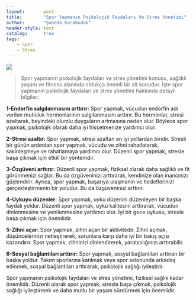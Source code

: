 ```yaml
---
layout:       post
title:        "Spor Yapmanın Psikolojik Faydaları Ve Stres Yönetimi"
author:       "Şuheda Karabudak"
header-style: text
catalog:      true
tags:
    - Spor
    - Stres
---
```


![](https://i.pinimg.com/236x/9b/dd/2e/9bdd2e8e79d7e6cc99feafc722bb83f5.jpg)

> Spor yapmanın psikolojik faydaları ve stres yönetimi konusu, sağlıklı yaşam ve fitness alanında oldukça önemli bir alt konudur. İşte spor yapmanın psikolojik faydaları ve stres yönetimi hakkında detaylı bilgiler:

**1-Endorfin salgılanmasını arttırır:** Spor yapmak, vücudun endorfin adı verilen mutluluk hormonlarının salgılanmasını arttırır. Bu hormonlar, stresi azaltarak, beyindeki olumlu duyguların artmasına neden olur. Böylece spor yapmak, psikolojik olarak daha iyi hissetmenize yardımcı olur.

**2-Stresi azaltır:** Spor yapmak, stresi azaltan en iyi yollardan biridir. Stresli bir günün ardından spor yapmak, vücudu ve zihni rahatlatarak, sakinleşmeye ve rahatlamaya yardımcı olur. Düzenli spor yapmak, stresle başa çıkmak için etkili bir yöntemdir.

**3-Özgüveni arttırır:** Düzenli spor yapmak, fiziksel olarak daha sağlıklı ve fit görünmenizi sağlar. Bu da özgüveninizi arttırarak, kendinize olan inancınızı güçlendirir. Ayrıca, spor yapmak, başarıya ulaşmanın ve hedeflerinizi gerçekleştirmenin bir yoludur. Bu da özgüveninizi arttırır.

**4-Uykuyu düzenler:** Spor yapmak, uyku düzenini düzenleyen bir başka faydalı yoldur. Düzenli spor yapmak, uyku kalitesini arttırarak, vücudun dinlenmesine ve yenilenmesine yardımcı olur. İyi bir gece uykusu, stresle başa çıkmak için önemlidir.

**5-Zihni açar:** Spor yapmak, zihni açan bir aktivitedir. Zihni açmak, düşüncelerinizi netleştirerek, sorunlara karşı daha iyi bir bakış açısı kazandırır. Spor yapmak, zihninizi dinlendirerek, yaratıcılığınızı arttırabilir.

**6-Sosyal bağlantıları arttırır:** Spor yapmak, sosyal bağlantıları arttıran bir başka yoldur. Takım sporlarına katılmak veya spor salonunda arkadaş edinmek, sosyal bağlantıları arttırarak, psikolojik sağlığı iyileştirir.

Spor yapmanın psikolojik faydaları ve stres yönetimi, fiziksel sağlık kadar önemlidir. Düzenli olarak spor yapmak, stresle başa çıkmak, psikolojik sağlığı iyileştirmek ve daha mutlu bir yaşam sürdürmek için önemlidir.
